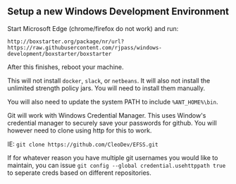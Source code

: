 ## Setup a new Windows Development Environment

Start Microsoft Edge (chrome/firefox do not work) and run:
```
http://boxstarter.org/package/nr/url?https://raw.githubusercontent.com/rjpass/windows-development/boxstarter/boxstarter
```

After this finishes, reboot your machine.

This will not install `docker`, `slack`, or `netbeans`.  It will also not install the unlimited strength policy jars.  You will need to install them manually.

You will also need to update the system PATH to include `%ANT_HOME%\bin`.

Git will work with Windows Credential Manager.  This uses Window's credential manager to securely save your passwords for github.  You will however need to clone using http for this to work.

IE: `git clone https://github.com/CleoDev/EFSS.git`  

If for whatever reason you have multiple git usernames you would like to maintain, you can issue `git config --global credential.usehttppath true` to seperate creds based on different repositories.
